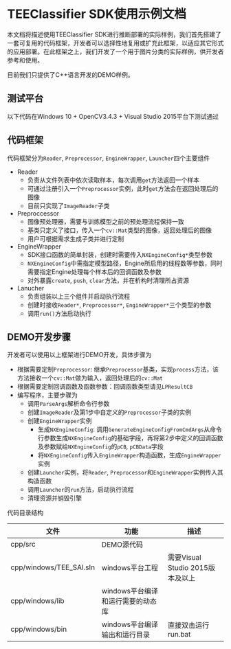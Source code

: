 # TEEClassifier SDK使用示例文档

本文档将描述使用TEEClassifier SDK进行推断部署的实际样例，我们首先搭建了一套可复用的代码框架，开发者可以选择性地复用或扩充此框架，以适应其它形式的应用部署。在此框架之上，我们开发了一个用于图片分类的实际样例，供开发者参考和使用。

目前我们只提供了C++语言开发的DEMO样例。

## 测试平台
以下代码在Windows 10 + OpenCV3.4.3 + Visual Studio 2015平台下测试通过

## 代码框架
代码框架分为`Reader`, `Preprocessor`, `EngineWrapper`, `Launcher`四个主要组件
* Reader
  * 负责从文件列表中依次读取样本，每次调用`get`方法返回一个样本
  * 可通过注册引入一个`Preprocessor`实例，此时`get`方法会在返回处理后的图像
  * 目前只实现了`ImageReader`子类
* Preproccessor
  * 图像预处理器，需要与训练模型之前的预处理流程保持一致
  * 基类只定义了接口，传入一个`cv::Mat`类型的图像，返回处理后的图像
  * 用户可根据需求生成子类并进行定制
* EngineWrapper
  * SDK接口函数的简单封装，创建时需要传入`NXEngineConfig*`类型参数
  * `NXEngineConfig`中需指定模型路径，Engine所启用的线程数等参数，同时需要指定Engine处理每个样本后的回调函数及参数
  * 对外暴露`create`, `push`, `clear`方法，并在析构时清理所占资源
* Lanucher
  * 负责组装以上三个组件并启动执行流程
  * 创建时接收`Reader*`, `Preprocessor*`, `EngineWrapper*`三个类型的参数
  * 调用`run()`方法启动执行

## DEMO开发步骤
开发者可以使用以上框架进行DEMO开发，具体步骤为
* 根据需要定制`Preprocessor`: 继承`Preprocessor`基类，实现`process`方法，该方法接收一个`cv::Mat`做为输入，返回处理后的`cv::Mat`
* 根据需要定制回调函数及函数参数：回调函数类型请见`LPResultCB`
* 编写程序，主要步骤为
    * 调用`ParseArgs`解析命令行参数
    * 创建`ImageReader`及第1步中自定义的`Preprocessor`子类的实例
    * 创建`EngineWrapper`实例
        * 生成`NXEngineConfig`: 调用`GenerateEngineConfigFromCmdArgs`从命令行参数生成`NXEngineConfig`的基础字段，再将第2步中定义的回调函数及参数赋给`NXEngineConfig`的`pCB`, `pCBData`字段
        * 将`NXEngineConfig`传入`EngineWrapper`构造函数，生成`EngineWrapper`实例
    * 创建`Launcher`实例，将`Reader`, `Preprocessor`和`EngineWrapper`实例传入其构造函数
    * 调用`Launcher`的`run`方法，启动执行流程
    * 清理资源并销毁引擎

代码目录结构

| 文件 | 功能 | 描述 |
| ------ | ------ | ------ |
| cpp/src | DEMO源代码 |  |
| cpp/windows/TEE_SAI.sln | windows平台工程 | 需要Visual Studio 2015版本及以上 |
| cpp/windows/lib | windows平台编译和运行需要的动态库 |  |
| cpp/windows/bin | windows平台编译输出和运行目录 | 直接双击运行run.bat |

